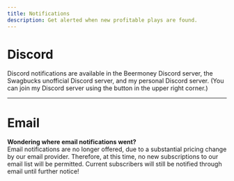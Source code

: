 ```yaml
---
title: Notifications
description: Get alerted when new profitable plays are found.
---
```


# Discord

Discord notifications are available in the Beermoney Discord server, the Swagbucks unofficial Discord server, and my personal Discord server.
(You can join my Discord server using the button in the upper right corner.)

---

# Email

<v-alert
  border="left"
  elevation="2"
  text
  type="info"><b>Wondering where email notifications went?</b> <br>Email notifications are no longer offered, due to a substantial pricing change by our email provider. Therefore, at this time, no new subscriptions to our email list will be permitted. Current subscribers will still be notified through email until further notice! </v-alert>
